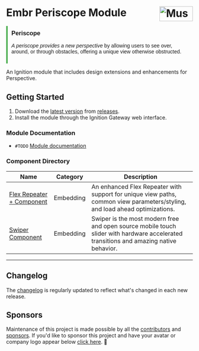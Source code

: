 # Embr Periscope Module [<img src="https://cdn.mussonindustrial.com/files/public/images/emblem.svg" alt="Musson Industrial Logo" width="90" height="40" align="right">][embr]

<div style="border-left: 4px solid #4CAF50; padding: 10px; font-family: Arial, sans-serif;">
<h3 style="color: #red; margin-top: 0;">Periscope</h3>
  <p><em>A periscope provides a new perspective</em> by allowing users to see over, around, or through obstacles, offering a unique view otherwise obstructed.</p>
</div>

An Ignition module that includes design extensions and enhancements for Perspective.

## Getting Started
1. Download the [latest version] from [releases].
2. Install the module through the Ignition Gateway web interface.

### Module Documentation
- `#TODO` [Module documentation][documentation]

### Component Directory
| Name                                                            | Category  | Description                                                                                                                           |
|-----------------------------------------------------------------|-----------|---------------------------------------------------------------------------------------------------------------------------------------|
| [Flex Repeater + Component](./docs/components/flex-repeater.md) | Embedding | An enhanced Flex Repeater with support for unique view paths, common view parameters/styling, and load ahead optimizations.           | 
| [Swiper Component](./docs/components/swiper.md)                 | Embedding | Swiper is the most modern free and open source mobile touch slider with hardware accelerated transitions and amazing native behavior. |

---
## Changelog
The [changelog](./CHANGELOG.md) is regularly updated to reflect what's changed in each new release.


## Sponsors
Maintenance of this project is made possible by all the [contributors] and [sponsors]. 
If you'd like to sponsor this project and have your avatar or company logo appear below [click here](https://github.com/sponsors/mussonindustrial). 💖


[embr]: https://github.com/mussonindustrial/embr
[releases]: https://github.com/mussonindustrial/embr/releases
[documentation]: https://docs.mussonindustrial.com/
[contributors]: https://github.com/JamesIves/github-pages-deploy-action/graphs/contributors
[sponsors]: https://github.com/sponsors/mussonindustrial
[latest version]: https://github.com/mussonindustrial/embr/releases?q=periscope&expanded=true
[Swiper]: https://swiperjs.com/
[Swiper documentation]: https://swiperjs.com/swiper-api#parameters
